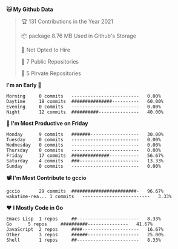 <!--START_SECTION:waka-->
**🐱 My Github Data**
> 🏆 131 Contributions in the Year 2021
 >
> 📦 package 8.76 MB Used in Github's Storage
 >
> 🚫 Not Opted to Hire
 >
> 🚪 7 Public Repositories
 >
> 🔑 5 Pirvate Repositories
 >

**I'm an Early 🐤** 
```text
Morning		0 commits	-------------------------	0.00%
Daytime		18 commits	###############----------	60.00%
Evening		0 commits	-------------------------	0.00%
Night		12 commits	##########---------------	40.00%
```

**📅 I'm Most Productive on Friday**
```text
Monday		9 commits	#######------------------	30.00%
Tuesday		0 commits	-------------------------	0.00%
Wednesday	0 commits	-------------------------	0.00%
Thursday	0 commits	-------------------------	0.00%
Friday		17 commits	##############-----------	56.67%
Saturday	4 commits	###----------------------	13.33%
Sunday		0 commits	-------------------------	0.00%
```

**📽 I'm Most Contribute to gccio**
```text
gccio		29 commits	########################-	96.67%
wakatime-rea...	1 commits	-------------------------	3.33%
```


**❤ I Mostly Code in Go**

```text
Emacs Lisp	1 repos		##-----------------------	8.33%
Go		5 repos		##########---------------	41.67%
JavaScript	2 repos		####---------------------	16.67%
Other		3 repos		######-------------------	25.00%
Shell		1 repos		##-----------------------	8.33%
```

<!--END_SECTION:waka-->
